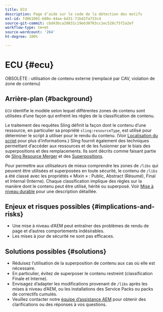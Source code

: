 ```yaml
---
title: ECU
description: Page d’aide sur le code de la détection des motifs
exl-id: fd061001-b00e-44ae-bd31-71bd2fa733cd
source-git-commit: cbd43bca20831c19eb30703cc1ec528c75f2a2ef
workflow-type: tm+mt
source-wordcount: '264'
ht-degree: 100%

---
```


# ECU {#ecu}

OBSOLÈTE : utilisation de contenu externe (remplacé par CAV, violation de zone de contenu)

## Arrière-plan {#background}

`ECU` identifie le modèle selon lequel différentes zones de contenu sont utilisées d’une façon qui enfreint les règles de la classification de contenu.

Le traitement des requêtes Sling définit la façon dont le contenu d’une ressource, en particulier sa propriété `sling:resourceType`, est utilisé pour déterminer le script à utiliser pour le rendu du contenu. (Voir [Localisation du script](https://experienceleague.adobe.com/docs/experience-manager-65/developing/introduction/the-basics.html?lang=fr#locating-the-script) pour plus d’informations.) Sling fournit également des techniques permettant d’accéder aux ressources et de les fusionner par le biais des superpositions et des remplacements. Ils sont décrits comme faisant partie de [Sling Resource Merger](https://experienceleague.adobe.com/docs/experience-manager-65/developing/platform/sling-resource-merger.html?lang=fr) et des [Superpositions](https://experienceleague.adobe.com/docs/experience-manager-65/developing/platform/overlays.html?lang=fr).

Pour permettre aux utilisateurs de mieux comprendre les zones de `/libs` qui peuvent être utilisées et superposées en toute sécurité, le contenu de `/libs` a été classé avec les propriétés « Mixin » : Public, Abstract (Résumé), Final et Internal (Interne). Chaque classification implique des règles sur la manière dont le contenu peut être utilisé, hérité ou superposé. Voir [Mise à niveau durable](https://experienceleague.adobe.com/docs/experience-manager-65/deploying/upgrading/sustainable-upgrades.html?lang=fr) pour une description détaillée.

## Enjeux et risques possibles {#implications-and-risks}

* Une mise à niveau d’AEM peut entraîner des problèmes de rendu de page et d’autres comportements indésirables.
* Les mises à jour de sécurité ne sont pas efficaces.

## Solutions possibles {#solutions}

* Réduisez l’utilisation de la superposition de contenu aux cas où elle est nécessaire.
* En particulier, évitez de superposer le contenu restreint (classification Finale et Interne).
* Envisagez d’adapter les modifications provenant de `/libs` après les mises à niveau d’AEM, ou les installations des Service Packs ou packs de correctifs cumulés.
* Veuillez contacter notre [équipe d’assistance AEM](https://helpx.adobe.com/fr/enterprise/using/support-for-experience-cloud.html) pour obtenir des clarifications ou des réponses à vos questions.
